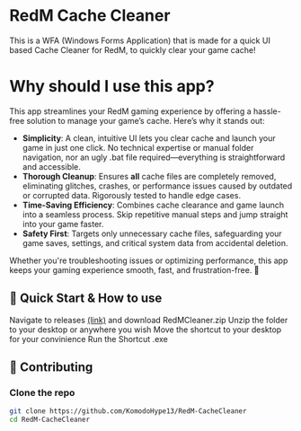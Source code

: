 # RedM Cache Cleaner
This is a WFA (Windows Forms Application) that is made for a quick UI based Cache Cleaner for RedM, to quickly clear your game cache!

# Why should I use this app?  

This app streamlines your RedM gaming experience by offering a hassle-free solution to manage your game’s cache. Here’s why it stands out:  

- **Simplicity**: A clean, intuitive UI lets you clear cache and launch your game in just one click. No technical expertise or manual folder navigation, nor an ugly .bat file required—everything is straightforward and accessible.  
- **Thorough Cleanup**: Ensures **all** cache files are completely removed, eliminating glitches, crashes, or performance issues caused by outdated or corrupted data. Rigorously tested to handle edge cases.  
- **Time-Saving Efficiency**: Combines cache clearance and game launch into a seamless process. Skip repetitive manual steps and jump straight into your game faster.  
- **Safety First**: Targets only unnecessary cache files, safeguarding your game saves, settings, and critical system data from accidental deletion.  

Whether you're troubleshooting issues or optimizing performance, this app keeps your gaming experience smooth, fast, and frustration-free. 🚀  

## 🚀 Quick Start & How to use

Navigate to releases [(link)](https://github.com/KomodoHype13/RedM-CacheCleaner/releases/tag/v1.0.0) and download RedMCleaner.zip
Unzip the folder to your desktop or anywhere you wish
Move the shortcut to your desktop for your convinience
Run the Shortcut .exe

## 🤝 Contributing

### Clone the repo

```bash
git clone https://github.com/KomodoHype13/RedM-CacheCleaner
cd RedM-CacheCleaner
```
